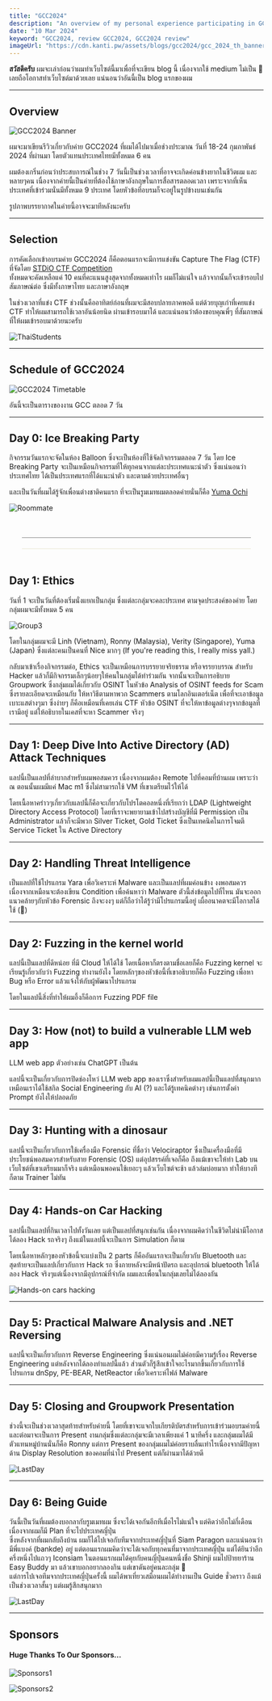 ```yaml
---
title: "GCC2024"
description: "An overview of my personal experience participating in GCC2024"
date: "10 Mar 2024"
keyword: "GCC2024, review GCC2024, GCC2024 review"
imageUrl: "https://cdn.kanti.pw/assets/blogs/gcc2024/gcc_2024_th_banner.png"
---
```



**สวัสดีครับ** ผมจะเล่าก่อนว่าผมทำเว็บไซต์นี้มาเพื่อที่จะเขียน blog นี้ เนื่องจากใช้ medium ไม่เป็น 🤣 เลยถือโอกาสทำเว็บไซต์มาด้วยเลย แน่นอนว่าอันนี้เป็น blog แรกของผม


---

## Overview

![GCC2024 Banner](https://cdn.kanti.pw/assets/blogs/gcc2024/gcc_2024_th_banner.png)

ผมจะมาเขียนรีวิวเกี่ยวกับค่าย GCC2024 ที่ผมได้ไปมาเมื่อช่วงประมาณ วันที่ 18-24 กุมภาพันธ์ 2024 ที่ผ่านมา โดยตัวแทนประเทศไทยมีทั้งหมด 6 คน


ผมต้องเกริ่นก่อนว่าประสบการณ์ในช่วง 7 วันนี้เป็นช่วงเวลาที่อาจจะเกิดค่อนข้างยากในชีวิตผม และหลายๆคน เนื่องจากค่ายนี้เป็นค่ายที่ต้องใช้ภาษาอังกฤษในการสื่อสารตลอดเวลา เพราะจากที่เห็นประเทศที่เข้าร่วมนั่นมีทั้งหมด 9 ประเทศ โดยหัวข้อที่อบรมก็จะอยู่ในรูปข้างบนเช่นกัน


รูปภาพบรรยากาศในค่ายนี้อาจจะมาทีหลังนะครับ


------
## Selection

การคัดเลือกเข้าอบรมค่าย GCC2024 ก็คือตอนแรกจะมีการแข่งขัน Capture The Flag (CTF) ที่จัดโดย [STDiO CTF Competition](https://www.facebook.com/stdioctf)<br />
ทั้งหมดจะคัดเหลือแค่ 10 คนที่คะแนนสูงสุดจากทั้งหมดเท่าไร ผมก็ไม่แน่ใจ แล้วจากนั้นก็จะเข้ารอบไปสัมภาษณ์ต่อ ซึ่งมีทั้งภาษาไทย และภาษาอังกฤษ

ในช่วงเวลาที่แข่ง CTF ช่วงนั้นคืออาทิตย์ก่อนที่ผมจะมีสอบปลายภาคพอดี แต่ด้วยบุญเก่าที่เคยแข่ง CTF ทำให้ผมสามารถใช้เวลาอันน้อยนิด ผ่านเข้ารอบมาได้ และแน่นอนว่าต้องขอบคุณพี่ๆ ที่สัมภาษณ์ที่ให้ผมเข้ารอบมาด้วยนะครับ

![ThaiStudents](https://cdn.kanti.pw/assets/blogs/gcc2024/thaistudents.jpg)


---
## Schedule of GCC2024

![GCC2024 Timetable](https://gcc.ac/img/gcc-2024-timetable.png)

อันนี้จะเป็นตารางของงาน GCC ตลอด 7 วัน


---
## Day 0: Ice Breaking Party

กิจกรรมวันแรกจะจัดในห้อง Balloon ซึ่งจะเป็นห้องที่ใช้จัดกิจกรรมตลอด 7 วัน โดย Ice Breaking Party จะเป็นเหมือนกิจกรรมที่ให้ทุกคนจากแต่ละประเทศแนะนำตัว ซึ่งแน่นอนว่าประเทศไทย ได้เป็นประเทศแรกที่ได้แนะนำตัว และตามด้วยประเทศอื่นๆ

และเป็นวันที่ผมได้รู้จักเพื่อนต่างชาติคนแรก ที่จะเป็นรูมเมทผมตลอดค่ายนั่นก็คือ [Yuma Ochi](https://www.linkedin.com/in/yuma-ochi/)

![Roommate](https://cdn.kanti.pw/assets/blogs/gcc2024/roommate.png)

<h2 style="border-bottom: 1px solid #D5CEA3; opacity: 0.5; width: 90%; margin: 50px auto;">

---
## Day 1: Ethics

วันที่ 1 จะเป็นวันที่ต้องเริ่มนั่งแยกเป็นกลุ่ม ซึ่งแต่ละกลุ่มจะคละประเทศ ตามจุดประสงค์ของค่าย โดยกลุ่มผมจะมีทั้งหมด 5 คน

![Group3](https://cdn.kanti.pw/assets/blogs/gcc2024/group.png)

โดยในกลุ่มผมจะมี Linh (Vietnam), Ronny (Malaysia), Verity (Singapore), Yuma (Japan) ซึ่งแต่ละคนเป็นคนที่ Nice มากๆ (If you're reading this, I really miss yall.)

กลับมาเข้าเรื่องกิจกรรมต่อ, Ethics จะเป็นเหมือนการบรรยายจริยธรรม หรือจรรยาบรรณ สำหรับ Hacker แล้วก็มีกิจกรรมเล็กๆน้อยๆให้คนในกลุ่มได้ทำร่วมกัน จากนั้นจะเป็นการอธิบาย Groupwork ซึ่งกลุ่มผมได้เกี่ยวกับ OSINT ในหัวข้อ Analysis of OSINT feeds for Scam ซึ่งรายละเอียดจะเหมือนกับ ให้หาวิธีตามหาพวก Scammers ตามโลกอินเตอร์เน็ต เพื่อที่จะเอาข้อมูล เบาะแสต่างๆมา ซึ่งง่ายๆ ก็คือเหมือนที่เคยเล่น CTF หัวข้อ OSINT ที่จะให้หาข้อมูลต่างๆจากข้อมูลที่เรามีอยู่ แต่ให้อธิบายในเคสที่จะหา Scammer จริงๆ


---
## Day 1: Deep Dive Into Active Directory (AD) Attack Techniques

แลปนี้เป็นแลปที่ลำบากสำหรับผมพอสมควร เนื่องจากผมต้อง Remote ไปที่คอมที่บ้านผม เพราะว่า​ ณ​ ตอนนั้นผมมีแค่ Mac m1 ซึ่งไม่สามารถใช้ VM ที่เขาเตรียมไว้ให้ได้

โดยเนื้อหาคร่าวๆเกี่ยวกับแลปนี้ก็คือจะเกี่ยวกับโปรโตคอลหนึ่งที่เรียกว่า LDAP (Lightweight Directory Access Protocol) โดยที่เราจะพยายามเข้าไปสร้างบัญชีที่มี Permission เป็น Administrator แล้วก็จะมีพวก Silver Ticket, Gold Ticket ซึ่งเป็นเทคนิคในการโจมตี Service Ticket ใน Active Directory


---
## Day 2: Handling Threat Intelligence

เป็นแลปที่ใช้โปรแกรม Yara เพื่อวิเคราะห์ Malware และเป็นแลปที่ผมค่อนข้าง งงพอสมควรเนื่องจากเหมือนจะต้องเขียน Condition เพื่อค้นหาว่า Malware ตัวนี้ส่งข้อมูลไปที่ไหน มันจะออกแนวคล้ายๆกับหัวข้อ Forensic ถึงจะงงๆ แต่ก็ถือว่าได้รู้ว่ามีโปรแกรมนี้อยู่ เผื่ออนาคตจะมีโอกาสได้ใช้ (🤣)


---
## Day 2: Fuzzing in the kernel world

แลปนี้เป็นแลปที่ดีหน่อย ที่มี Cloud ให้ได้ใช้ โดยเนื้อหาก็ตรงตามชื่อเลยก็คือ Fuzzing kernel จะเรียนรู้เกี่ยวกับว่า Fuzzing ทำงานยังไง โดยหลักๆของหัวข้อนี้ที่เขาอธิบายก็คือ Fuzzing เพื่อหา Bug หรือ Error แล้วแจ้งให้กับผู้พัฒนาโปรแกรม

โดยในแลปนี้สิ่งที่ทำให้ผมอึ้งก็คือการ Fuzzing PDF file


---
## Day 3: How (not) to build a vulnerable LLM web app

LLM web app ตัวอย่างเช่น ChatGPT เป็นต้น

แลปนี้จะเป็นเกี่ยวกับการปิดช่องโหว่ LLM web app ของเรา​ ซึ่งสำหรับผมแลปนี้เป็นแลปที่สนุกมาก เหมือนเราได้ใช้สกิล Social Engineering กับ AI (?) และได้รู้เทคนิคต่างๆ เช่นการตั้งค่า Prompt ยังไงให้ปลอดภัย


---
## Day 3: Hunting with a dinosaur

แลปนี้จะเป็นเกี่ยวกับการใช้เครื่องมือ Forensic ที่ชื่อว่า Velociraptor ซึ่งเป็นเครื่องมือที่มีประโยชน์พอสมควรสำหรับสาย Forensic (OS) แต่อุปสรรค์ที่เจอก็คือ ถึงแม้เขาจะให้ทำ Lab บนเว็บไซต์ที่เขาเตรียมมาก็จริง แต่เหมือนพอคนใช้เยอะๆ แล้วเว็บไซต์จะช้า แล้วล่มบ่อยมาก ทำให้บางทีก็ตาม Trainer ไม่ทัน


---
## Day 4: Hands-on Car Hacking

แลปนี้เป็นแลปที่กินเวลาไปทั้งวันเลย แต่เป็นแลปที่สนุกเช่นกัน เนื่องจากผมคิดว่าในชีวิตไม่น่ามีโอกาสได้ลอง Hack รถจริงๆ ถึงแม้ในแลปนี้จะเป็นการ Simulation ก็ตาม

โดยเนื้อหาหลักๆของหัวข้อนี้จะแบ่งเป็น 2 parts ก็คืออันแรกจะเป็นเกี่ยวกับ Bluetooth และสุดท้ายจะเป็นแลปเกี่ยวกับการ Hack รถ​ ซึ่งภายหลังจะมีหน้าปัดรถ และอุปกรณ์ bluetooth ให้ได้ลอง Hack จริงๆแต่เนื่องจากมีอุปกรณ์ที่จำกัด ผมและเพื่อนในกลุ่มเลยไม่ได้ลองกัน

![Hands-on cars hacking](https://cdn.kanti.pw/assets/blogs/gcc2024/hands-on-car.jpg)



---
## Day 5: Practical Malware Analysis and .NET Reversing

แลปนี้จะเป็นเกี่ยวกับการ Reverse Engineering ซึ่งแน่นอนผมไม่ค่อยมีความรู้เรื่อง Reverse Engineering แต่หลังจากได้ลองทำแลปนี้แล้ว ส่วนตัวก็รู้สึกเข้าใจอะไรมากขึ้นเกี่ยวกับการใช้โปรแกรม dnSpy, PE-BEAR, NetReactor เพื่อวิเคราะห์ไฟล์ Malware


---
## Day 5: Closing and Groupwork Presentation

ช่วงนี้จะเป็นช่วงเวลาสุดท้ายสำหรับค่ายนี้ โดยที่เขาจะแจกใบเกียรติบัตรสำหรับการเข้าร่วมอบรมค่ายนี้ และต่อมาจะเป็นการ Present งานกลุ่มซึ่งแต่ละกลุ่มจะมีเวลาเพียงแค่ 1 นาทีครึ่ง และกลุ่มผมได้มีตัวแทนหมู่บ้านนั่นก็คือ Ronny แต่การ Present ของกลุ่มผมไม่ค่อยราบลื่นเท่าไรเนื่องจากมีปัญหาด้าน Display Resolution ของคอมที่นำไป Present แต่ก็ผ่านมาได้ด้วยดี

![LastDay](https://cdn.kanti.pw/assets/blogs/gcc2024/Group3.jpg)


---
## Day 6: Being Guide

วันนี้เป็นวันที่ผมต้องบอกลากับรูมเมทผม ซึ่งจะได้เจอกันอีกทีเมื่อไรไม่แน่ใจ แต่คิดว่าอีกไม่กี่เดือน เนื่องจากผมก็มี Plan ที่จะไปประเทศญี่ปุ่น<br />
ซึ่งหลังจากที่ผมกลับถึงบ้าน ผมก็ได้ไปเจอกับทีมจากประเทศญี่ปุ่นที่ Siam Paragon และแน่นอนว่ามีพี่แบงค์ (bankde) อยู่ แต่ตอนแรกผมคิดว่าจะได้เจอกับทุกคนที่มาจากประเทศญี่ปุ่น แต่ได้ยินว่าอีกครึ่งหนึ่งไปแถวๆ Iconsiam ในตอนแรกผมได้คุยกับคนญี่ปุ่นคนหนึ่งชื่อ Shinji ผมไปป้ายยาร้าน Easy Buddy มา แล้วเขาบอกอยากลองกิน แต่เขาดันอยู่คนละกลุ่ม 🥲<br />
แต่การไปเจอทีมจากประเทศญี่ปุ่นครั้งนี้ ผมได้พาเที่ยวเสมือนผมได้ทำงานเป็น Guide ชั่วคราว ถึงแม้เป็นช่วงเวลาสั้นๆ แต่ผมรู้สึกสนุกมาก

![LastDay](https://cdn.kanti.pw/assets/blogs/gcc2024/LastDay.jpg)


---
## Sponsors

#### Huge **Thanks** To Our Sponsors...

![Sponsors1](https://cdn.kanti.pw/assets/blogs/gcc2024/Sponsor_GCC_2024-01.png)


![Sponsors2](https://cdn.kanti.pw/assets/blogs/gcc2024/Sponsor_GCC_2024-02.png)
